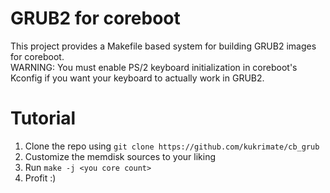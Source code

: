 # GRUB2 for coreboot
This project provides a Makefile based system for building GRUB2 images for 
coreboot.  
WARNING: You must enable PS/2 keyboard initialization in coreboot's Kconfig if you want your keyboard to actually work in GRUB2.
# Tutorial
1. Clone the repo using `git clone https://github.com/kukrimate/cb_grub`
2. Customize the memdisk sources to your liking
3. Run `make -j <you core count>`
4. Profit :)
